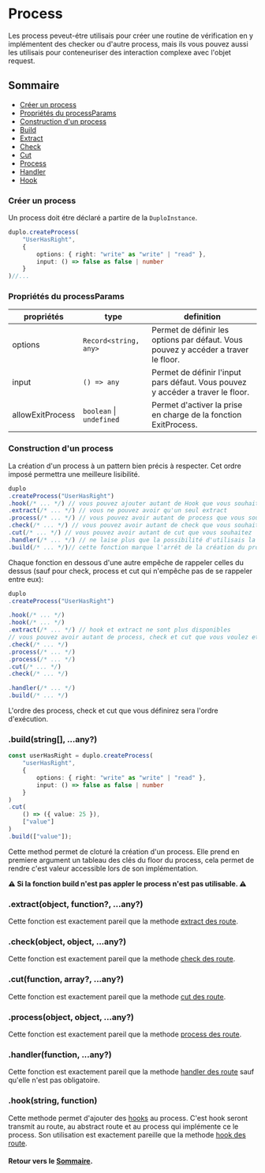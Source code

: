 # Process
Les process peveut-étre utilisais pour créer une routine de vérification en y implémentent des checker ou d'autre process, mais ils vous pouvez aussi les utilisais pour conteneuriser des interaction complexe avec l'objet request.

## Sommaire
- [Créer un process](#créer-un-process)
- [Propriétés du processParams](#propriétés-du-processparams)
- [Construction d'un process](#construction-dun-process)
- [Build](#buildstring-any)
- [Extract](#extractobject-function-any)
- [Check](#checkobject-object-any)
- [Cut](#cutfunction-array-any)
- [Process](#processobject-object-any)
- [Handler](#handlerfunction-any)
- [Hook](#hookstring-function)


### Créer un process
Un process doit étre déclaré a partire de la `DuploInstance`.

```ts
duplo.createProcess(
    "UserHasRight", 
    {
        options: { right: "write" as "write" | "read" }, 
        input: () => false as false | number
    }
)//...
```

### Propriétés du processParams
propriétés|type|definition
---|---|---
options|`Record<string, any>`|Permet de définir les options par défaut. Vous pouvez y accéder a traver le floor.
input|`() => any`|Permet de définir l'input pars défaut. Vous pouvez y accéder a traver le floor.
allowExitProcess|`boolean` \| `undefined`|Permet d'activer la prise en charge de la fonction ExitProcess.

### Construction d'un process
La création d'un process à un pattern bien précis à respecter. Cet ordre imposé permettra une meilleure lisibilité.

```ts
duplo
.createProcess("UserHasRight")
.hook(/* ... */) // vous pouvez ajouter autant de Hook que vous souhaitez
.extract(/* ... */) // vous ne pouvez avoir qu'un seul extract
.process(/* ... */) // vous pouvez avoir autant de process que vous souhaitez
.check(/* ... */) // vous pouvez avoir autant de check que vous souhaitez
.cut(/* ... */) // vous pouvez avoir autant de cut que vous souhaitez
.handler(/* ... */) // ne laise plus que la possibilité d'utilisais la fonction build
.build(/* ... */)// cette fonction marque l'arrét de la création du process
```

Chaque fonction en dessous d'une autre empêche de rappeler celles du dessus (sauf pour check, process et cut qui n'empêche pas de se rappeler entre eux):

```ts
duplo
.createProcess("UserHasRight")

.hook(/* ... */) 
.hook(/* ... */) 
.extract(/* ... */) // hook et extract ne sont plus disponibles
// vous pouvez avoir autant de process, check et cut que vous voulez et dans l'ordre que vous voulez.
.check(/* ... */) 
.process(/* ... */)
.process(/* ... */) 
.cut(/* ... */) 
.check(/* ... */)

.handler(/* ... */)
.build(/* ... */)
```
L'ordre des process, check et cut que vous définirez sera l'ordre d'exécution.

### .build(string[], ...any?)
```ts
const userHasRight = duplo.createProcess(
    "userHasRight", 
    {
        options: { right: "write" as "write" | "read" }, 
        input: () => false as false | number
    }
)
.cut(
    () => ({ value: 25 }),
    ["value"]
)
.build(["value"]);
```
Cette method permet de cloturé la création d'un process. Elle prend en premiere argument un tableau des clés du floor du process, cela permet de rendre c'est valeur accessible lors de son implémentation.

**⚠️ Si la fonction build n'est pas appler le process n'est pas utilisable. ⚠️**

### .extract(object, function?, ...any?)
Cette fonction est exactement pareil que la methode [extract des route](./Route.md#extractobject-function-any).

### .check(object, object, ...any?)
Cette fonction est exactement pareil que la methode [check des route](./Route.md#checkobject-object-any).

### .cut(function, array?, ...any?)
Cette fonction est exactement pareil que la methode [cut des route](./Route.md#cutfunction-array-any).

### .process(object, object, ...any?)
Cette fonction est exactement pareil que la methode [process des route](./Route.md#cutfunction-array-any).

### .handler(function, ...any?)
Cette fonction est exactement pareil que la methode [handler des route](./Route.md#handlerfunction-any) sauf qu'elle n'est pas obligatoire.

### .hook(string, function)
Cette methode permet d'ajouter des [hooks](./Hook.md) au process. C'est hook seront transmit au route, au abstract route et au process qui implémente ce le process. Son utilisation est exactement pareille que la methode [hook des route](./Route.md#hookstring-function).

#### Retour vers le [Sommaire](#sommaire).
